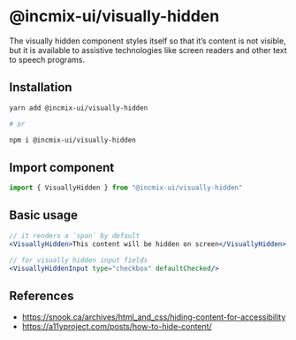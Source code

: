 # @incmix-ui/visually-hidden

The visually hidden component styles itself so that it’s content is not visible,
but it is available to assistive technologies like screen readers and other text
to speech programs.

## Installation

```sh
yarn add @incmix-ui/visually-hidden

# or

npm i @incmix-ui/visually-hidden
```

## Import component

```jsx
import { VisuallyHidden } from "@incmix-ui/visually-hidden"
```

## Basic usage

```jsx
// it renders a `span` by default
<VisuallyHidden>This content will be hidden on screen</VisuallyHidden>

// for visually hidden input fields
<VisuallyHiddenInput type="checkbox" defaultChecked/>
```

## References

- https://snook.ca/archives/html_and_css/hiding-content-for-accessibility
- https://a11yproject.com/posts/how-to-hide-content/

